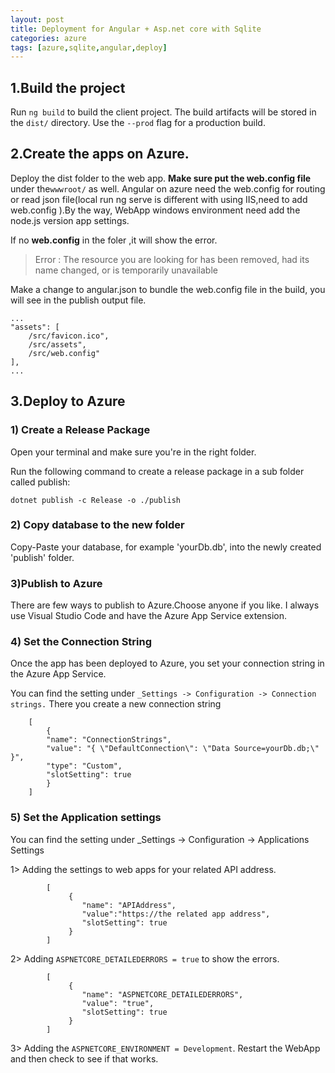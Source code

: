 ```yaml
---
layout: post
title: Deployment for Angular + Asp.net core with Sqlite
categories: azure
tags: [azure,sqlite,angular,deploy]
---
```


## 1.Build the project
  Run `ng build` to build the client project. The build artifacts will be stored in the `dist/` directory. Use the `--prod` flag for a production build.

## 2.Create the apps on Azure.
  Deploy the dist folder to the web app. **Make sure put the web.config file** under the`wwwroot/` as well. Angular on azure need the web.config for routing or read json file(local run ng serve is different with using IIS,need to add web.config ).By the way, WebApp windows environment need add the node.js version app settings.
  
  If no **web.config** in the foler ,it will show the error.
  >Error : The resource you are looking for has been removed, had its name changed, or is temporarily unavailable

  Make a change to angular.json to bundle the web.config file in the build, you will see in the publish output file.

	
	...
	"assets": [
		/src/favicon.ico",
		/src/assets",
		/src/web.config"
	],
	...
	

## 3.Deploy to Azure

### 1) Create a Release Package

Open your terminal and make sure you're in the right folder.  

Run the following command to create a release package in a sub folder called publish:

```dotnet publish -c Release -o ./publish```

### 2) Copy database to the new folder
Copy-Paste your database, for example 'yourDb.db', into the newly created 'publish' folder.

### 3)Publish to Azure
There are few ways to publish to Azure.Choose anyone if you like.
I always use Visual Studio Code and have the Azure App Service extension. 
     
### 4) Set the Connection String
Once the app has been deployed to Azure, you set your connection string in the Azure App Service.

You can find the setting under  `_Settings -> Configuration -> Connection strings.`	There you create a new connection string
		

		[
			{
			"name": "ConnectionStrings",
			"value": "{ \"DefaultConnection\": \"Data Source=yourDb.db;\" }",
			"type": "Custom",
			"slotSetting": true
			}
		]

### 5) Set the Application settings
	 
You can find the setting under _Settings -> Configuration -> Applications Settings 

1> Adding the settings to web apps for your related API address.	

			[
				 {
					"name": "APIAddress",
					"value":"https://the related app address",
					"slotSetting": true
				 }
			]
							
	
2> Adding `ASPNETCORE_DETAILEDERRORS = true` to show the errors.
 	

			[
				 {
					"name": "ASPNETCORE_DETAILEDERRORS",
					"value": "true",
					"slotSetting": true
				 }
			]

3> Adding the `ASPNETCORE_ENVIRONMENT = Development`. Restart the WebApp and then check to see if that works.